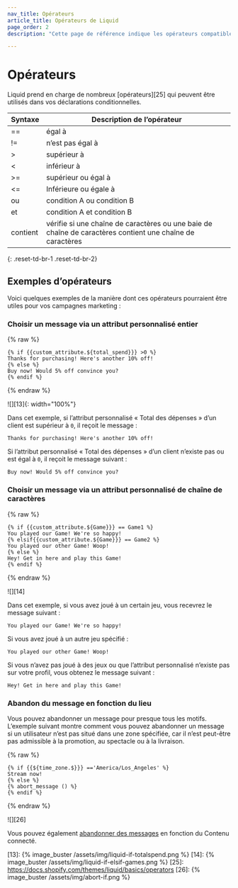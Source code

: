 ```yaml
---
nav_title: Opérateurs
article_title: Opérateurs de Liquid
page_order: 2
description: "Cette page de référence indique les opérateurs compatibles Liquid, ainsi que les exemples pertinents."

---
```


# Opérateurs

Liquid prend en charge de nombreux [opérateurs][25] qui peuvent être utilisés dans vos déclarations conditionnelles.

|   Syntaxe| Description de l’opérateur|
|---------|-----------|
| ==  | égal à        |
| !=  | n’est pas égal à|
|  >  | supérieur à  |
| <   | inférieur à     |
| >=| supérieur ou égal à|
| <= | Inférieure ou égale à |
| ou | condition A ou condition B|
| et | condition A et condition B|
| contient | vérifie si une chaîne de caractères ou une baie de chaîne de caractères contient une chaîne de caractères|
{: .reset-td-br-1 .reset-td-br-2}

## Exemples d’opérateurs

Voici quelques exemples de la manière dont ces opérateurs pourraient être utiles pour vos campagnes marketing :

### Choisir un message via un attribut personnalisé entier

{% raw %}
```liquid
{% if {{custom_attribute.${total_spend}}} >0 %}
Thanks for purchasing! Here's another 10% off!
{% else %}
Buy now! Would 5% off convince you?
{% endif %}
```
{% endraw %}

![][13]{: width="100%"}

Dans cet exemple, si l’attribut personnalisé « Total des dépenses » d’un client est supérieur à `0`, il reçoit le message :

```
Thanks for purchasing! Here's another 10% off!
```
Si l’attribut personnalisé « Total des dépenses » d’un client n’existe pas ou est égal à `0`, il reçoit le message suivant :

```
Buy now! Would 5% off convince you?
```


### Choisir un message via un attribut personnalisé de chaîne de caractères

{% raw %}

```liquid
{% if {{custom_attribute.${Game}}} == Game1 %}
You played our Game! We're so happy!
{% elsif{{custom_attribute.${Game}}} == Game2 %}
You played our other Game! Woop!
{% else %}
Hey! Get in here and play this Game!
{% endif %}
```
{% endraw %}

![][14]

Dans cet exemple, si vous avez joué à un certain jeu, vous recevrez le message suivant :

```
You played our Game! We're so happy!
```

Si vous avez joué à un autre jeu spécifié :

```
You played our other Game! Woop!
```

Si vous n’avez pas joué à des jeux ou que l’attribut personnalisé n’existe pas sur votre profil, vous obtenez le message suivant :

```
Hey! Get in here and play this Game!
```

### Abandon du message en fonction du lieu

Vous pouvez abandonner un message pour presque tous les motifs. L’exemple suivant montre comment vous pouvez abandonner un message si un utilisateur n’est pas situé dans une zone spécifiée, car il n’est peut-être pas admissible à la promotion, au spectacle ou à la livraison.

{% raw %}
```liquid
{% if {{${time_zone.$}}} =='America/Los_Angeles' %}
Stream now!
{% else %}
{% abort_message () %}
{% endif %}
```
{% endraw %}

![][26]

Vous pouvez également [abandonner des messages][1] en fonction du Contenu connecté.


[1]: {{site.baseurl}}/user_guide/personalization_and_dynamic_content/connected_content/aborting_connected_content/
[13]: {% image_buster /assets/img/liquid-if-totalspend.png %}
[14]: {% image_buster /assets/img/liquid-if-elsif-games.png %}
[25]: https://docs.shopify.com/themes/liquid/basics/operators
[26]: {% image_buster /assets/img/abort-if.png %}
